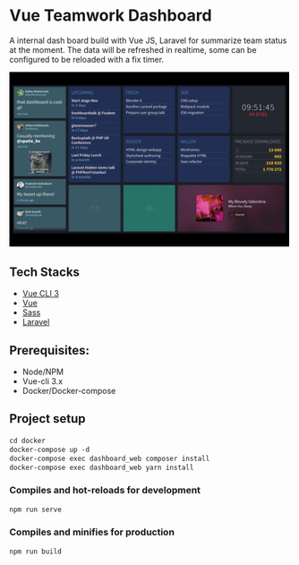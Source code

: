 # Vue Teamwork Dashboard

A internal dash board build with Vue JS, Laravel for summarize team status at the moment. The data will be refreshed in realtime, some can be configured to be reloaded with a fix timer.

<img width="500" alt="portfolio_view" src="https://github.com/phucdangit/vue-team-dashboard/blob/master/source/docs/images/screenshot20170127.jpg?raw=true">
 
## Tech Stacks

- [Vue CLI 3](https://github.com/vuejs/vue-cli)
- [Vue](http://vuejs.org/)
- [Sass](http://sass-lang.com/)
- [Laravel](https://laravel.com/)

## Prerequisites:

- Node/NPM
- Vue-cli 3.x
- Docker/Docker-compose

## Project setup
```
cd docker
docker-compose up -d
docker-compose exec dashboard_web composer install
docker-compose exec dashboard_web yarn install
```

### Compiles and hot-reloads for development
```
npm run serve
```

### Compiles and minifies for production
```
npm run build
```